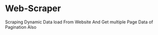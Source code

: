 # Web-Scraper
Scraping Dynamic Data load From Website And Get multiple Page Data of Pagination Also

